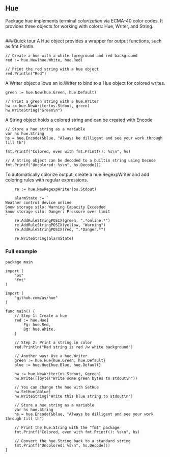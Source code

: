 ## Hue
Package hue implements terminal _colorization_ via ECMA-40 color codes. It provides three objects for working with colors: Hue, Writer, and String.

## 
###Quick tour
A Hue object provides a wrapper for output functions, such as fmt.Println. 
```
// Create a hue with a white foreground and red background
red := hue.New(hue.White, hue.Red)

// Print the red string with a hue object
red.Println("Red")

```
A Writer object allows an io.Writer to bind to a Hue object for colored writes.

```
green := hue.New(hue.Green, hue.Default)

// Print a green string with a hue.Writer
hw := hue.NewWriter(os.Stdout, green)
hw.WriteString("Green\n")

```

A String object holds a colored string and can be created with Encode
```
// Store a hue string as a variable
var hs hue.String 
hs = hue.Encode(&blue, "Always be dilligent and see your work through till th")

fmt.Printf("Colored, even with fmt.Printf(): %s\n", hs)

// A String object can be decoded to a builtin string using Decode
fmt.Printf("Uncolored: %s\n", hs.Decode())

```

To automatically colorize output, create a hue.RegexpWriter
and add coloring rules with regular expressions.
```
	re := hue.NewRegexpWriter(os.Stdout)

	alarmState := `
Weather control device online
Snow storage silo: Warning Capacity Exceeded
Snow storage silo: Danger: Pressure over limit
`
	re.AddRuleStringPOSIX(green, ".*online.*")
	re.AddRuleStringPOSIX(yellow, "Warning")
	re.AddRuleStringPOSIX(red, ".*Danger.*")

	re.WriteString(alarmState)
```

### Full example
```
package main

import (
	"os"
	"fmt"
)

import (
	"github.com/as/hue"
)

func main() {
	// Step 1: Create a hue
	red := hue.Hue{
		Fg: hue.Red,
		Bg: hue.White,
	}

	// Step 2: Print a string in color
	red.Println("Red string is red /w white background")

	// Another way: Use a hue.Writer
	green := hue.Hue{hue.Green, hue.Default}
	blue := hue.Hue{hue.Blue, hue.Default}

	hw := hue.NewWriter(os.Stdout, &green)
	hw.Write([]byte("Write some green bytes to stdout\n"))

	// You can change the hue with SetHue
	hw.SetHue(&blue)
	hw.WriteString("Write this blue string to stdout\n")

	// Store a hue string as a variable
	var hs hue.String 
	hs = hue.Encode(&blue, "Always be dilligent and see your work through till th")

	// Print the hue.String with the "fmt" package
	fmt.Printf("Colored, even with fmt.Printf(): %s\n", hs)

	// Convert the hue.String back to a standard string
	fmt.Printf("Uncolored: %s\n", hs.Decode())
}
```
